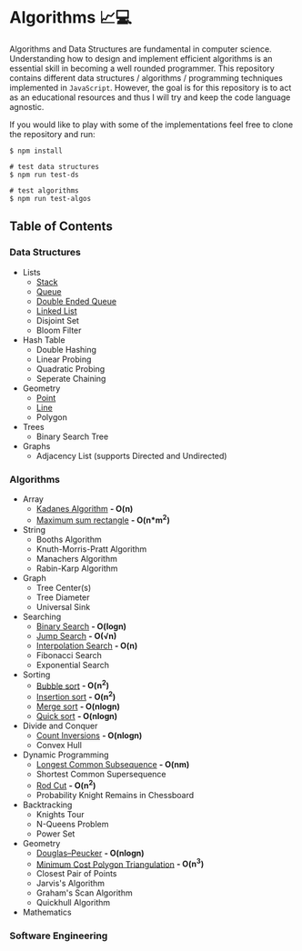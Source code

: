 # Algorithms 📈💻
Algorithms and Data Structures are fundamental in computer science. Understanding how to design and implement efficient algorithms is an essential skill in becoming a well rounded programmer. This repository contains different data structures / algorithms / programming techniques implemented in `JavaScript`. However, the goal is for this repository is to act as an educational resources and thus I will try and keep the code language agnostic.

If you would like to play with some of the implementations feel free to clone the repository and run: 
```
$ npm install
``` 
```
# test data structures
$ npm run test-ds 

# test algorithms
$ npm run test-algos
``` 

## Table of Contents

### Data Structures
  - Lists 
    - [Stack](/data-structures/stack.js)
    - [Queue](/data-structures/queue.js)
    - [Double Ended Queue](/data-structures/double-ended-queue.js)
    - [Linked List](/data-structures/linked-list.js)
    - Disjoint Set
    - Bloom Filter
  - Hash Table
    - Double Hashing
    - Linear Probing
    - Quadratic Probing
    - Seperate Chaining
  - Geometry
    - [Point](/data-structures/point.js)
    - [Line](/data-structures/line.js)
    - Polygon
  - Trees
    - Binary Search Tree
  - Graphs
    - Adjacency List (supports Directed and Undirected)

### Algorithms  
  - Array 
    - [Kadanes Algorithm](/algorithms/array/kadanes.js) **- O(n)**
    - [Maximum sum rectangle](/algorithms/array/maximum-sum-rectangle.js) **- O(n*m<sup>2</sup>)**
  - String
    - Booths Algorithm
    - Knuth-Morris-Pratt Algorithm
    - Manachers Algorithm
    - Rabin-Karp Algorithm
  - Graph
    - Tree Center(s)
    - Tree Diameter
    - Universal Sink
  - Searching
    - [Binary Search](/algorithms/searching/binary-search.js) **- O(logn)**
    - [Jump Search](/algorithms/searching/jump-search.js) **- O(√n)**
    - [Interpolation Search](/algorithms/searching/interpolation-search.js) **- O(n)**
    - Fibonacci Search
    - Exponential Search
  - Sorting
    - [Bubble sort](/algorithms/sorting/bubble.js) **- O(n<sup>2</sup>)**
    - [Insertion sort](/algorithms/sorting/insertion.js) **- O(n<sup>2</sup>)**
    - [Merge sort](/algorithms/sorting/merge.js) **- O(nlogn)**
    - [Quick sort](/algorithms/sorting/quick.js) **- O(nlogn)**
  - Divide and Conquer
    - [Count Inversions](/algorithms/divide-and-conquer/count-inversions.js) **- O(nlogn)**
    - Convex Hull
  - Dynamic Programming
    - [Longest Common Subsequence](/algorithms/dynamic-programming/longest-common-subsequence.js) **- O(nm)**
    - Shortest Common Supersequence
    - [Rod Cut](/algorithms/dynamic-programming/rod-cut.js) **- O(n<sup>2</sup>)**
    - Probability Knight Remains in Chessboard
  - Backtracking
    - Knights Tour
    - N-Queens Problem
    - Power Set
  - Geometry
    - [Douglas–Peucker](/algorithms/geometry/douglas-peucker.js) **- O(nlogn)**
    - [Minimum Cost Polygon Triangulation](/algorithms/geometry/minimum-triangulation.js) **- O(n<sup>3</sup>)**
    - Closest Pair of Points
    - Jarvis's Algorithm
    - Graham's Scan Algorithm
    - Quickhull Algorithm
  - Mathematics

### Software Engineering 
